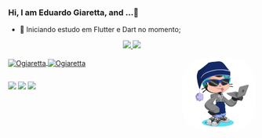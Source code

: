 ### Hi, I am Eduardo Giaretta, and ...👋

- 🔭 Iniciando estudo em Flutter e Dart no momento;

<div align="center">
  <a href="https://github.com/Ogiaretta">
  <img height="155em" src="https://github-readme-stats.vercel.app/api?username=Ogiaretta&show_icons=true&theme=tokyonight&include_all_commits=true&count_private=true"/>
  <img height="155em" src="https://github-readme-stats.vercel.app/api/top-langs/?username=Ogiaretta&layout=compact&langs_count=7&theme=tokyonight"/>
</div>
  <div style="display: inline_block"><br>
  <img align="center" alt="Ogiaretta" height="30" width="40" src="https://cdn.jsdelivr.net/gh/devicons/devicon/icons/dart/dart-original.svg">
  <img align="center" alt="Ogiaretta" height="30" width="40" src="https://cdn.jsdelivr.net/gh/devicons/devicon/icons/flutter/flutter-original.svg" />
  <img align="right" alt="Rafa-pic" height="150" style="border-radius:50px;"         
       src="https://github.com/Ogiaretta/Ogiaretta/blob/main/octocat-1664391190672.png">
</div>
    
  ##
 
  <div> 
  <a href="https://instagram.com/giaretta_" target="_blank"><img src="https://img.shields.io/badge/-Instagram-%23E4405F?style=for-the-badge&logo=instagram&logoColor=white" target="_blank"></a>
  <a href = "mailto:eduhgiaretta@gmail.com"><img src="https://img.shields.io/badge/-Gmail-%23333?style=for-the-badge&logo=gmail&logoColor=white" target="_blank"></a>
  <a href="https://www.linkedin.com/in/eduardo-giaretta-167219209/" target="_blank"><img src="https://img.shields.io/badge/-LinkedIn-%230077B5?style=for-the-badge&logo=linkedin&logoColor=white" target="_blank"></a> 
</div>
